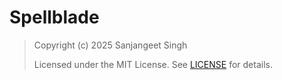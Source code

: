# Spellblade

> Copyright (c) 2025 Sanjangeet Singh
>
> Licensed under the MIT License. See [LICENSE](#?tab=MIT-1-ov-file) for details.
